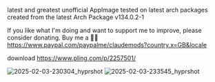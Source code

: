latest and greatest unofficial AppImage
tested on latest arch packages
created from the latest Arch Package v134.0.2-1

If you like what I'm doing and want to support me to improve, please consider donating.
Buy me a 🍕🥧 https://www.paypal.com/paypalme/claudemods?country.x=GB&locale

download
https://www.pling.com/p/2257501/

![2025-02-03-230304_hyprshot](https://github.com/user-attachments/assets/5293c600-1e19-41bd-a962-aedf98a26683)
![2025-02-03-233545_hyprshot](https://github.com/user-attachments/assets/d641ff03-8fb5-4403-8b94-c1db4102c7ca)


